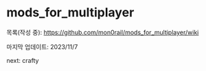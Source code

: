 # mods_for_multiplayer

목록(작성 중): https://github.com/mon0rail/mods_for_multiplayer/wiki


마지막 업데이트: 2023/11/7

next: crafty

